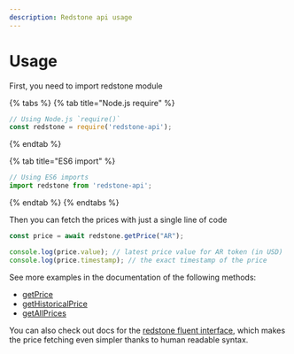 ```yaml
---
description: Redstone api usage
---
```


# Usage

First, you need to import redstone module

{% tabs %}
{% tab title="Node.js require" %}
```javascript
// Using Node.js `require()`
const redstone = require('redstone-api');
```
{% endtab %}

{% tab title="ES6 import" %}
```javascript
// Using ES6 imports
import redstone from 'redstone-api';
```
{% endtab %}
{% endtabs %}

Then you can fetch the prices with just a single line of code

```javascript
const price = await redstone.getPrice("AR");

console.log(price.value); // latest price value for AR token (in USD)
console.log(price.timestamp); // the exact timestamp of the price
```

See more examples in the documentation of the following methods:

* [getPrice](https://docs.redstone.finance/methods/getprice)
* [getHistoricalPrice](https://docs.redstone.finance/methods/gethistoricalprice)
* [getAllPrices](https://docs.redstone.finance/methods/getallprices)

You can also check out docs for the [redstone fluent interface](https://docs.redstone.finance/fluent-interface/build-a-query), which makes the price fetching even simpler thanks to human readable syntax.


